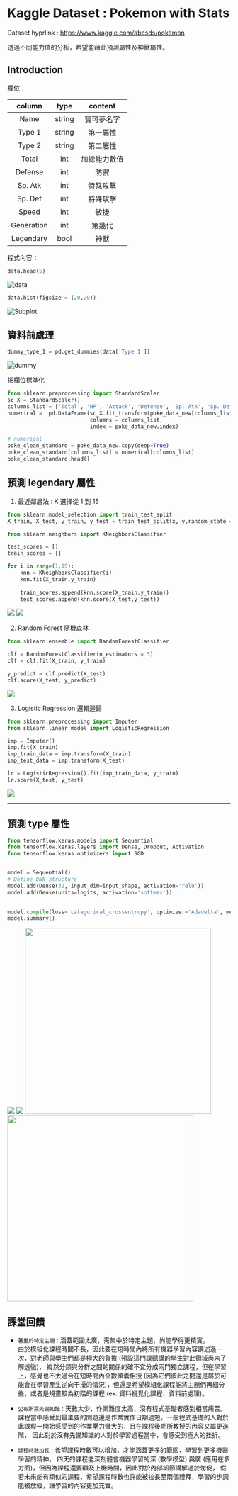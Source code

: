 # Kaggle Dataset : Pokemon with Stats

Dataset hyprlink :  https://www.kaggle.com/abcsds/pokemon  

透過不同能力值的分析，希望能藉此預測屬性及神獸屬性。  

## Introduction

欄位：

|column|type|content|
|:--:|:--:|:--:|
|Name|string|寶可夢名字|
|Type 1|string|第一屬性|
|Type 2|string|第二屬性|
|Total|int|加總能力數值|
|Defense|int|防禦|
|Sp. Atk|int|特殊攻擊|
|Sp. Def|int|特殊攻擊|
|Speed|int|敏捷|
|Generation|int|第幾代|
|Legendary|bool|神獸|

程式內容：

```python
data.head(5)
```
![data](https://github.com/ChengYiHuang/Machine-Learning-Course-2019-07/blob/master/fig/data.png)

```python
data.hist(figsize = (20,20))
```

![Subplot](https://github.com/ChengYiHuang/Machine-Learning-Course-2019-07/blob/master/fig/subplot.png)

## 資料前處理  
```python
dummy_type_1 = pd.get_dummies(data['Type 1'])
```
![dummy](https://github.com/ChengYiHuang/Machine-Learning-Course-2019-07/blob/master/fig/type.PNG)


把欄位標準化
```python
from sklearn.preprocessing import StandardScaler
sc_X = StandardScaler()
columns_list = ['Total', 'HP', 'Attack', 'Defense', 'Sp. Atk', 'Sp. Def', 'Speed']
numerical =  pd.DataFrame(sc_X.fit_transform(poke_data_new[columns_list]),
                          columns = columns_list,
                          index = poke_data_new.index)

# numerical
poke_clean_standard = poke_data_new.copy(deep=True)
poke_clean_standard[columns_list] = numerical[columns_list]
poke_clean_standard.head()
```



## 預測 legendary 屬性  

1. 最近鄰居法 : K 選擇從 1 到 15  
```python
from sklearn.model_selection import train_test_split
X_train, X_test, y_train, y_test = train_test_split(x, y,random_state = 2,test_size=0.4,stratify=y)

from sklearn.neighbors import KNeighborsClassifier

test_scores = []
train_scores = []

for i in range(1,15):
    knn = KNeighborsClassifier(i)
    knn.fit(X_train,y_train)
    
    train_scores.append(knn.score(X_train,y_train))
    test_scores.append(knn.score(X_test,y_test))
```

![](https://github.com/ChengYiHuang/Machine-Learning-Course-2019-07/blob/master/fig/KNN.png)
![](https://github.com/ChengYiHuang/Machine-Learning-Course-2019-07/blob/master/fig/KNN_accuracy.PNG)



2. Random Forest 隨機森林  
```python
from sklearn.ensemble import RandomForestClassifier

clf = RandomForestClassifier(n_estimators = 5)
clf = clf.fit(X_train, y_train)

y_predict = clf.predict(X_test)
clf.score(X_test, y_predict)
```
![](https://github.com/ChengYiHuang/Machine-Learning-Course-2019-07/blob/master/fig/random_forest.PNG)


3. Logistic Regression 邏輯迴歸  

```python
from sklearn.preprocessing import Imputer
from sklearn.linear_model import LogisticRegression

imp = Imputer()
imp.fit(X_train)
imp_train_data = imp.transform(X_train)
imp_test_data = imp.transform(X_test)

lr = LogisticRegression().fit(imp_train_data, y_train)
lr.score(X_test, y_test)
```
![](https://github.com/ChengYiHuang/Machine-Learning-Course-2019-07/blob/master/fig/logistic.PNG)

<hr/>  

## 預測 type 屬性  
```python
from tensorflow.keras.models import Sequential
from tensorflow.keras.layers import Dense, Dropout, Activation
from tensorflow.keras.optimizers import SGD


model = Sequential()
# Define DNN structure
model.add(Dense(32, input_dim=input_shape, activation='relu'))
model.add(Dense(units=logits, activation='softmax'))
     

model.compile(loss='categorical_crossentropy', optimizer='Adadelta', metrics=['accuracy'])
model.summary()
```
![](https://github.com/ChengYiHuang/Machine-Learning-Course-2019-07/blob/master/fig/DNN.png)
![](https://github.com/ChengYiHuang/Machine-Learning-Course-2019-07/blob/master/fig/epoch.PNG")
<img src = "https://github.com/ChengYiHuang/Machine-Learning-Course-2019-07/blob/master/fig/DNN01.PNG" width = "420px">
<img src = "https://github.com/ChengYiHuang/Machine-Learning-Course-2019-07/blob/master/fig/DNN02.PNG" width = "420px">

## 課堂回饋  

- `著重於特定主題` : 涵蓋範圍太廣，需集中於特定主題，尚能學得更精實。  
由於模組化課程時間不長，因此要在短時間內將所有機器學習內容講述過一次，對老師與學生們都是極大的負擔 (預設這門課聽講的學生對此領域尚未了解透徹)，
縱然分類與分群之間的關係的確不宜分成兩門獨立課程，但在學習上，感覺也不太適合在短時間內全數傾囊相授
(因為它們彼此之間還是屬於可能會在學習產生逆向干擾的情況)，但還是希望模組化課程能將主題們再細分些，或者是規畫較為初階的課程
(ex: 資料視覺化課程、資料前處理)。

- `公布所需先備知識` : 天數太少，作業難度太高，沒有程式基礎者感到相當痛苦。  
課程當中感受到最主要的問題還是作業實作日期過短，一般程式基礎的人對於此課程一開始感受到的作業壓力蠻大的，且在課程後期所教授的內容又屬更進階，
因此對於沒有先備知識的人對於學習過程當中，會感受到極大的挫折。

- `課程時數加長` : 希望課程時數可以增加，才能涵蓋更多的範圍，學習到更多機器學習的精神。 
四天的課程能深刻體會機器學習的深 (數學模型) 與廣 (應用在多方面)，但因為課程還要顧及上機時間，因此對於內部細節講解過於匆促，
假若未來能有類似的課程，希望課程時數也許能被拉長至兩個禮拜，學習的步調能被放緩，讓學習的內容更加充實。  
